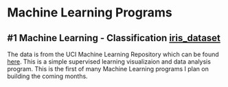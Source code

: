 # Machine Learning Programs

## #1 Machine Learning - Classification [iris_dataset](../master/iris_dataset.py)

The data is from the UCI Machine Learning Repository which can be found [here](http://archive.ics.uci.edu/ml/datasets/Iris). This is a simple supervised learning visualizaion and data analysis program. This is the first of many Machine Learning programs I plan on building the coming months. 
